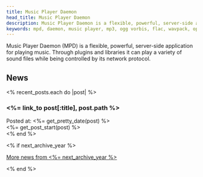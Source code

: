 ```yaml
---
title: Music Player Daemon
head_title: Music Player Daemon
description: Music Player Daemon is a flexible, powerful, server-side application for playing music.
keywords: mpd, daemon, music player, mp3, ogg vorbis, flac, wavpack, opus, radio, streaming, linux, open source
---
```


Music Player Daemon (MPD) is a flexible, powerful, server-side
application for playing music.  Through plugins and libraries it can
play a variety of sound files while being controlled by its network
protocol.

## News

<% recent_posts.each do |post| %>
<div class='post'>
<h3><%= link_to post[:title], post.path %></h3>
<aside>Posted at: <%= get_pretty_date(post) %></aside>
<article>
    <%= get_post_start(post) %>
</article>
</div>
<% end %>

<% if next_archive_year %>
<p><a href="/news/<%= next_archive_year %>/">More news from <%= next_archive_year %></a></p>
<% end %>
